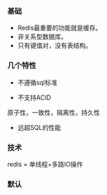 
### 基础

- Redis最重要的功能就是缓存。
- 非关系型数据库。
- 只有键值对，没有表结构。

### 几个特性

- 不遵循sql标准

- 不支持ACID

原子性，一致性，隔离性，持久性

- 远超SQL的性能

### 技术

redis = 单线程+多路IO操作

### 默认











